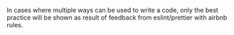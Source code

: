 In cases where multiple ways can be used to write a code, only the best practice
will be shown as result of feedback from eslint/prettier with airbnb rules.
